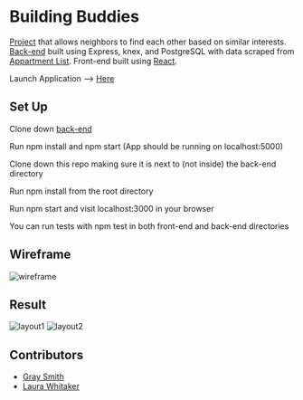 # Building Buddies

[Project](http://frontend.turing.io/projects/build-your-own-backend.html) that allows neighbors to find each other based on similar interests. [Back-end](https://github.com/laurakwhit/building-buddies-api) built using Express, knex, and PostgreSQL with data scraped from [Appartment List](https://www.apartmentlist.com/co/denver/). Front-end built using [React](https://github.com/facebook/create-react-app).

Launch Application --> [Here](https://building-buddies.herokuapp.com/)

## Set Up

Clone down [back-end](https://github.com/laurakwhit/building-buddies-api)

Run npm install and npm start (App should be running on localhost:5000)

Clone down this repo making sure it is next to (not inside) the back-end directory

Run npm install from the root directory

Run npm start and visit localhost:3000 in your browser

You can run tests with npm test in both front-end and back-end directories

## Wireframe

![wireframe](assets/wireframe.png)

## Result

![layout1](assets/layout1.gif)
![layout2](assets/layout2.gif)

## Contributors

- [Gray Smith](https://github.com/graysmith00)
- [Laura Whitaker](https://github.com/laurakwhit)
